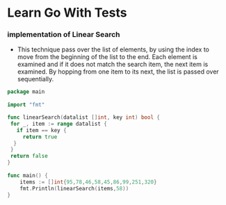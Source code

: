 # Learn Go With Tests

### implementation of Linear Search

* This technique pass over the list of elements, by using the index to move from the beginning of the list to the end. Each element is examined and if it does not match the search item, the next item is examined. By hopping from one item to its next, the list is passed over sequentially.

```go
package main
 
import "fmt"

func linearSearch(datalist []int, key int) bool {
 for _, item := range datalist {
   if item == key {
     return true
  }
 }
 return false
} 
 
func main() {
    items := []int{95,78,46,58,45,86,99,251,320}
    fmt.Println(linearSearch(items,58))
}

```
